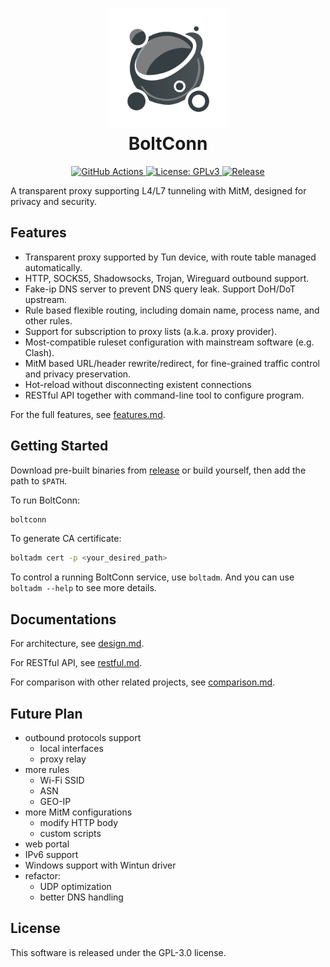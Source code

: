 <h1 align="center">
  <img src="./assets/icon.svg" alt="BoltConn" width="192">
    <br/>
    BoltConn
    <br/>
</h1>



<p align="center">
<a href="https://github.com/XOR-op/BoltConn/actions">
<img src="https://img.shields.io/github/actions/workflow/status/XOR-op/BoltConn/check.yml" alt="GitHub Actions">
</a>
<a href="./LICENSE">
<img src="https://img.shields.io/badge/license-GPLv3-blue.svg" alt="License: GPLv3">
</a>
<a href="https://github.com/XOR-op/BoltConn/releases">
<img src="https://img.shields.io/github/v/release/XOR-op/BoltConn?color=00b4f0" alt="Release">
</a>
</p>

A transparent proxy supporting L4/L7 tunneling with MitM, designed for privacy and security.

## Features
- Transparent proxy supported by Tun device, with route table managed automatically.
- HTTP, SOCKS5, Shadowsocks, Trojan, Wireguard outbound support.
- Fake-ip DNS server to prevent DNS query leak. Support DoH/DoT upstream.
- Rule based flexible routing, including domain name, process name, and other rules.
- Support for subscription to proxy lists (a.k.a. proxy provider).
- Most-compatible ruleset configuration with mainstream software (e.g. Clash).
- MitM based URL/header rewrite/redirect, for fine-grained traffic control and privacy preservation.
- Hot-reload without disconnecting existent connections
- RESTful API together with command-line tool to configure program.

For the full features, see [features.md](./docs/features.md).

## Getting Started

Download pre-built binaries from [release](https://github.com/XOR-op/BoltConn/releases) or build yourself, then add the path to `$PATH`.

To run BoltConn:

```bash
boltconn
```

To generate CA certificate:

```bash
boltadm cert -p <your_desired_path>
```

To control a running BoltConn service, use `boltadm`. And you can use `boltadm --help` to see more details.

## Documentations
For architecture, see [design.md](./docs/design.md).

For RESTful API, see [restful.md](./docs/restful.md).

For comparison with other related projects, see [comparison.md](./docs/comparison.md).

## Future Plan
- outbound protocols support
  - local interfaces
  - proxy relay
- more rules
  - Wi-Fi SSID
  - ASN
  - GEO-IP
- more MitM configurations
  - modify HTTP body
  - custom scripts
- web portal
- IPv6 support
- Windows support with Wintun driver
- refactor:
  - UDP optimization
  - better DNS handling

## License
This software is released under the GPL-3.0 license.